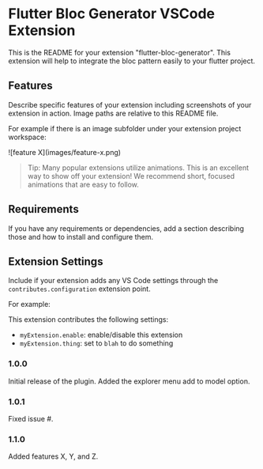 # Flutter Bloc Generator VSCode Extension

This is the README for your extension "flutter-bloc-generator". This extension will help to integrate the bloc pattern easily to your flutter project.

## Features

Describe specific features of your extension including screenshots of your extension in action. Image paths are relative to this README file.

For example if there is an image subfolder under your extension project workspace:

\!\[feature X\]\(images/feature-x.png\)

> Tip: Many popular extensions utilize animations. This is an excellent way to show off your extension! We recommend short, focused animations that are easy to follow.

## Requirements

If you have any requirements or dependencies, add a section describing those and how to install and configure them.

## Extension Settings

Include if your extension adds any VS Code settings through the `contributes.configuration` extension point.

For example:

This extension contributes the following settings:

* `myExtension.enable`: enable/disable this extension
* `myExtension.thing`: set to `blah` to do something

### 1.0.0

Initial release of the plugin.
Added the explorer menu add to model option.

### 1.0.1

Fixed issue #.

### 1.1.0

Added features X, Y, and Z.
